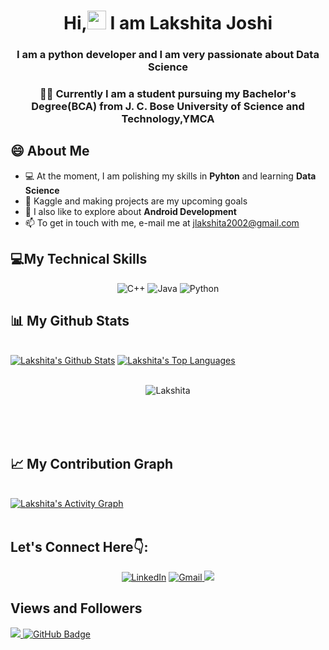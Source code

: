 <h1 align="center">Hi,<img src="https://raw.githubusercontent.com/MartinHeinz/MartinHeinz/master/wave.gif" width="30px"> I am Lakshita Joshi</h1>

<h3 align="center"> I am a python developer and I am very passionate about Data Science</h3>

<h3 align="center">👩‍🎓 Currently I am a student pursuing my Bachelor's Degree(BCA) from J. C. Bose University of Science and Technology,YMCA</h3>

## 😄 About Me
* 💻 At the moment, I am polishing my skills in **Pyhton** and learning **Data Science**
* 🎯 Kaggle and making projects are my upcoming goals
* 📱 I also like to explore about **Android Development**
* 📫 To get in touch with me, e-mail me at jlakshita2002@gmail.com 


## 💻My Technical Skills

<p align="center">
 <img alt="C++" src="https://img.shields.io/badge/c++-%2300599C.svg?&style=for-the-badge&logo=c%2B%2B&ogoColor=white" />
 <img alt="Java" src="https://img.shields.io/badge/java-%23ED8B00.svg?&style=for-the-badge&logo=java&logoColor=white" />
 <img alt="Python" src="https://img.shields.io/badge/python-%2314354C.svg?style=for-the-badge&logo=python&logoColor=white" />
 </p>



## 📊 My Github Stats

  <br/>
    <a href="https://github.com/Lakshita02/github-readme-stats"><img alt="Lakshita's Github Stats" src="https://github-readme-stats.vercel.app/api?username=Lakshita02&show_icons=true&count_private=true&theme=react&hide_border=true&bg_color=0D1117" /></a>
  <a href="https://github.com/Lakshita02/github-readme-stats"><img alt="Lakshita's Top Languages" src="https://github-readme-stats.vercel.app/api/top-langs/?username=Lakshita02&langs_count=2&count_private=true&layout=compact&theme=react&hide_border=true&bg_color=0D1117" /></a>
  <br/>
  
  
  <br/>
  <div align="center">
<p><img align="center" src="https://github-readme-streak-stats.herokuapp.com/?user=Lakshita02&theme=react" alt="Lakshita"/></p>
  </div>
<br/>


<br/>
<br/>

## 📈 My Contribution Graph

<br/>
<a href="https://github.com/Lakshita02/github-readme-activity-graph"><img alt="Lakshita's Activity Graph" src="https://activity-graph.herokuapp.com/graph?username=Lakshita02&bg_color=0D1117&color=5BCDEC&line=5BCDEC&point=FFFFFF&hide_border=true" /></a>

<br/>
<br/>

## Let's Connect Here👇:

<div align="center">


<a  href="https://www.linkedin.com/in/lakshita-joshi-299811208/" target="_blank"><img alt="LinkedIn" src="https://img.shields.io/badge/linkedin%20-%230077B5.svg?&style=for-the-badge&logo=linkedin&logoColor=white" /></a>
<a href="mailto:jlakshita2002@gmail.com"><img  alt="Gmail" src="https://img.shields.io/badge/Gmail-D14836?style=for-the-badge&logo=gmail&logoColor=white" />
<a href="https://twitter.com/lakshita02_" target="_blank"><img src="https://img.shields.io/badge/twitter-%2300acee.svg?&style=for-the-badge&logo=twitter&logoColor=white&alt=twitter" /></a>


</div>


## Views and Followers
<a href="https://github.com/mayurpai/github-profile-views-counter">
    <img src="https://komarev.com/ghpvc/?username=mayurpai">
</a>
<a href="https://github.com/Lakshita02?tab=followers"><img src="https://img.shields.io/github/followers/Lakshita02?label=Followers&style=social" alt="GitHub Badge"></a>
 

<!--
**Lakshita02/Lakshita02** is a ✨ _special_ ✨ repository because its `README.md` (this file) appears on your GitHub profile.

Here are some ideas to get you started:

- 🔭 I’m currently working on ...
- 🌱 I’m currently learning ...
- 👯 I’m looking to collaborate on ...
- 🤔 I’m looking for help with ...
- 💬 Ask me about ...
- 📫 How to reach me: ...
- 😄 Pronouns: ...
- ⚡ Fun fact: ...
-->
